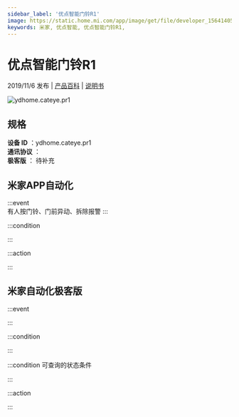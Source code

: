 ```yaml
---
sidebar_label: '优点智能门铃R1'
image: https://static.home.mi.com/app/image/get/file/developer_1564140533mwwrtyy1.png
keywords: 米家, 优点智能, 优点智能门铃R1, 
---
```

# 优点智能门铃R1

2019/11/6 发布 | [产品百科](https://home.mi.com/webapp/content/baike/product/index.html?model=ydhome.cateye.pr1/) | [说明书](https://home.mi.com/views/introduction.html?model=ydhome.cateye.pr1&region=cn)

![ydhome.cateye.pr1](https://static.home.mi.com/app/image/get/file/developer_1564140533mwwrtyy1.png)

## 规格  
> 
**设备 ID** ：ydhome.cateye.pr1  
**通讯协议** ：  
**极客版**  ： 待补充 


## 米家APP自动化  

:::event  
有人按门铃、门前异动、拆除报警
:::

:::condition  

:::

:::action   

:::

## 米家自动化极客版  

:::event  

:::

:::condition  

:::

:::condition 可查询的状态条件  

:::

:::action  

:::

        
